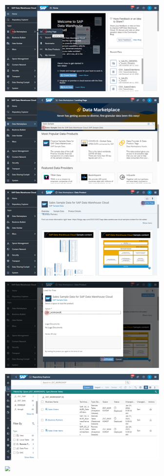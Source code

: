 <br><br>![](../images/datamarketplace_01.png)
<br><br>![](../images/datamarketplace_02.png)
<br><br>![](../images/datamarketplace_03.png)
<br><br>![](../images/datamarketplace_04.png)
<br><br>![](../images/datamarketplace_05.png)
<br><br>![](../images/datamarketplace_06.png)
